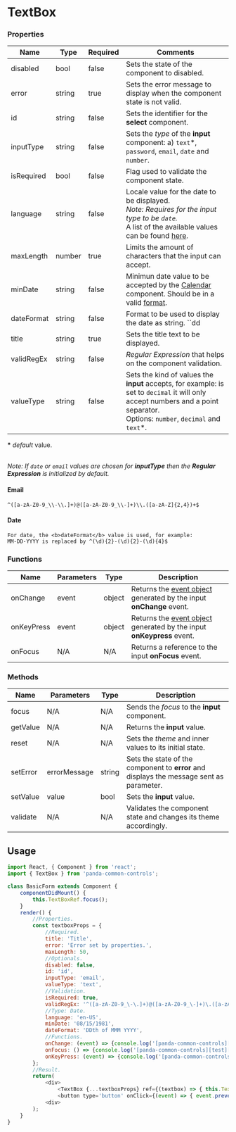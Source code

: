 # TextBox

### Properties

| Name           | Type   | Required | Comments |
| ---------------|--------|----------|----------|
| disabled       | bool   | false    | Sets the state of the component to disabled. |
| error          | string | true     | Sets the error message to display when the component state is not valid. |
| id             | string | false    | Sets the identifier for the **select** component. |
| inputType      | string | false    | Sets the _type_ of the **input** component: a) ``text``*, ``password``, ``email``, ``date`` and ``number``. |
| isRequired     | bool   | false    | Flag used to validate the component state. |
| language       | string | false    | Locale value for the date to be displayed.<br/>_Note: Requires for the input type to be ``date``._<br/>A list of the available values can be found [here](https://en.wikipedia.org/wiki/Language_localisation). |
| maxLength      | number | true     | Limits the amount of characters that the input can accept. |
| minDate        | string | false    | Minimun date value to be accepted by the [Calendar](https://github.com/pecadorcelestial/panda-common-controls/blob/master/docs/api/calendar.md) component. Should be in a valid [format](https://www.w3schools.com/js/js_date_formats.asp). |
| dateFormat     | string | false    | Format to be used to display the date as string. ``dd|DD`` for the 2 digit day, ``yyyy|YYYY`` for the 4 digits year and ``mm|MM`` for the 2 digit month or ``mmm|MMM`` for the months name instead. |
| title          | string | true     | Sets the title text to be displayed. |
| validRegEx     | string | false    | _Regular Expression_ that helps on the component validation. |
| valueType      | string | false    | Sets the kind of values the **input** accepts, for example: is set to ``decimal`` it will only accept numbers and a point separator.<br/>Options: ``number``, ``decimal`` and ``text``*. |

**\*** _default_ value.

<br/>_Note: If ``date`` or ``email`` values are chosen for **inputType** then the **Regular Expression** is initialized by default._

#### Email
```
^([a-zA-Z0-9_\\-\\.]+)@([a-zA-Z0-9_\\-]+)\\.([a-zA-Z]{2,4})+$
```

#### Date
```
For date, the <b>dateFormat</b> value is used, for example:
MM-DD-YYYY is replaced by ^(\d){2}-(\d){2}-(\d){4}$
```

### Functions

| Name       | Parameters | Type   | Description |
|------------|------------|--------|-------------|
| onChange   | event      | object | Returns the [event object](https://www.w3schools.com/jsref/event_onchange.asp) generated by the input **onChange** event. |
| onKeyPress | event      | object | Returns the [event object](https://www.w3schools.com/jsref/event_onchange.asp) generated by the input **onKeypress** event. |
| onFocus    | N/A        | N/A    | Returns a reference to the input **onFocus** event. |

### Methods

| Name     | Parameters   | Type   | Description |
|----------|--------------|--------|-------------|
| focus    | N/A          | N/A    | Sends the _focus_ to the **input** component. |
| getValue | N/A          | N/A    | Returns the **input** value. |
| reset    | N/A          | N/A    | Sets the _theme_ and inner values to its initial state. |
| setError | errorMessage | string | Sets the state of the component to **error** and displays the message sent as parameter. |
| setValue | value        | bool   | Sets the **input** value. |
| validate | N/A          | N/A    | Validates the component state and changes its theme accordingly. |

## Usage

```javascript
import React, { Component } from 'react';
import { TextBox } from 'panda-common-controls';

class BasicForm extends Component {
    componentDidMount() {
        this.TextBoxRef.focus();
    }
    render() {
        //Properties.
        const textboxProps = {
            //Required.
            title: 'Title',
            error: 'Error set by properties.',
            maxLength: 50,
            //Optionals.
            disabled: false,
            id: 'id',
            inputType: 'email',
            valueType: 'text',
            //Validation.
            isRequired: true,
            validRegEx: '^([a-zA-Z0-9_\-\.]+)@([a-zA-Z0-9_\-]+)\.([a-zA-Z]{2,4})+$',
            //Type: Date.
            language: 'en-US',
            minDate: '08/15/1981',
            dateFormat: 'DDth of MMM YYYY',
            //Functions.
            onChange: (event) => {console.log('[panda-common-controls][test][onChange] Value: ', event.target.value);},
            onFocus: () => {console.log('[panda-common-controls][test][onFocus]');},
            onKeyPress: (event) => {console.log('[panda-common-controls][test][onKeyPress] Key: ', event.which);}
        };
        //Result.
        return(
            <div>
                <TextBox {...textboxProps} ref={(textbox) => { this.TextBoxRef = textbox;}}/>
                <button type='button' onClick={(event) => { event.preventDefault(); this.TextBoxRef.validate(); }}>Validate</button>
            <div>
        );
    }
}
```
